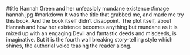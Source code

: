 #title Hannah Green and her unfeasibly mundane existence
#image	hannah.jpg
#markdown
It was the title that grabbed me, and made me try this book.
And the book itself didn't disappoint. The plot itself,
about Hannah and how her existence becomes anything but
mundane as it is mixed up with an engaging Devil and
fantastic deeds and misdeeds, is imaginative. But it is
the fourth wall breaking story-telling style which shines,
the authorial voice teasing the reader along.
